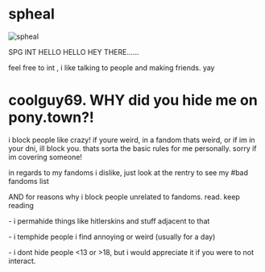 # spheal
![spheal](https://github.com/user-attachments/assets/16527c68-4a5a-4284-a06c-68d2f031136d)
 <p> SPG INT HELLO HELLO HEY THERE......</p>
<p> feel free to int , i like talking to people and making friends. yay </p>

# coolguy69. WHY did you hide me on pony.town?!
<p> i block people like crazy! if youre weird, in a fandom thats weird, or if im in your dni, ill block you. thats sorta the basic rules for me personally. sorry if im covering someone!</p>
<p> in regards to my fandoms i dislike, just look at the rentry to see my #bad fandoms list</p>
<p> AND for reasons why i block people unrelated to fandoms. read. keep reading </p>
<p> - i permahide things like hitlerskins and stuff adjacent to that</p>
<p> - i temphide people i find annoying or weird (usually for a day) </p>
<p> - i dont hide people <13 or >18, but i would appreciate it if you were to not interact. </p>

